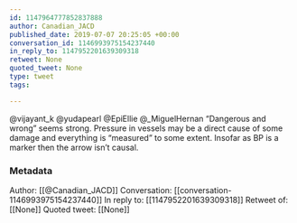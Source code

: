 ```yaml
---
id: 1147964777852837888
author: Canadian_JACD
published_date: 2019-07-07 20:25:05 +00:00
conversation_id: 1146993975154237440
in_reply_to: 1147952201639309318
retweet: None
quoted_tweet: None
type: tweet
tags:

---
```


@vijayant_k @yudapearl @EpiEllie @_MiguelHernan “Dangerous and wrong” seems strong. Pressure in vessels may be a direct cause of some damage and everything is “measured” to some extent. Insofar as BP is a marker then the arrow isn’t causal.

### Metadata

Author: [[@Canadian_JACD]]
Conversation: [[conversation-1146993975154237440]]
In reply to: [[1147952201639309318]]
Retweet of: [[None]]
Quoted tweet: [[None]]
